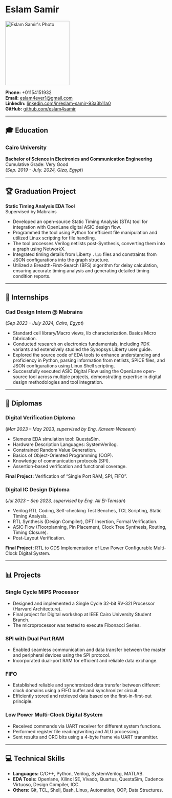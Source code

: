 # Eslam Samir

<img src="{{ site.photo }}" alt="Eslam Samir's Photo" width="200" />

**Phone:** +01154151932  
**Email:** eslam4ever1@gmail.com  
**LinkedIn:** [linkedin.com/in/eslam-samir-93a3b11a0](https://www.linkedin.com/in/eslam-samir-93a3b11a0)  
**GitHub:** [github.com/eslam4samir](https://github.com/eslam4samir)

---

## 🎓 Education

### Cairo University  
**Bachelor of Science in Electronics and Communication Engineering**  
Cumulative Grade: Very Good   
(_Sep. 2019 - July. 2024, Giza, Egypt_)


---

## 🏆 Graduation Project
**Static Timing Analysis EDA Tool**  
Supervised by Mabrains

- Developed an open-source Static Timing Analysis (STA) tool for integration with OpenLane digital ASIC design flow.
- Programmed the tool using Python for efficient file manipulation and utilized Linux scripting for file handling.
- The tool processes Verilog netlists post-Synthesis, converting them into a graph using NetworkX.
- Integrated timing details from Liberty `.lib` files and constraints from JSON configurations into the graph structure.
- Utilized a Breadth-First-Search (BFS) algorithm for delay calculation, ensuring accurate timing analysis and generating detailed timing condition reports.

---

## 💼 Internships

### Cad Design Intern @ Mabrains  
(_Sep 2023 – July 2024, Cairo, Egypt_)

- Standard cell library/Macro views, lib characterization. Basics Micro fabrication.
- Conducted research on electronics fundamentals, including PDK variants and extensively studied the Synopsys Liberty user guide.
- Explored the source code of EDA tools to enhance understanding and proficiency in Python, parsing information from netlists, SPICE files, and JSON configurations using Linux Shell scripting.
- Successfully executed ASIC Digital Flow using the OpenLane open-source tool across multiple projects, demonstrating expertise in digital design methodologies and tool integration.


---

## 📜 Diplomas

### **Digital Verification Diploma**  
(_Mar 2023 – May 2023, supervised by Eng. Kareem Waseem_)

- Siemens EDA simulation tool: QuestaSim.
- Hardware Description Languages: SystemVerilog.
- Constrained Random Value Generation.
- Basics of Object-Oriented Programming (OOP).
- Knowledge of communication protocols (SPI).
- Assertion-based verification and functional coverage.

**Final Project:** Verification of “Single Port RAM, SPI, FIFO”.

### **Digital IC Design Diploma**  
(_Jul 2023 – Sep 2023, supervised by Eng. Ali El-Temsah_)

- Verilog RTL Coding, Self-checking Test Benches, TCL Scripting, Static Timing Analysis.
- RTL Synthesis (Design Compiler), DFT Insertion, Formal Verification.
- ASIC Flow (Floorplanning, Pin Placement, Clock Tree Synthesis, Routing, Timing Closure).
- Post-Layout Verification.

**Final Project:** RTL to GDS Implementation of Low Power Configurable Multi-Clock Digital System.


---

## 📊 Projects

### Single Cycle MIPS Processor
- Designed and implemented a Single Cycle 32-bit RV-32I Processor (Harvard Architecture).
- Final project for Digital workshop at IEEE Cairo University Student Branch.
- The microprocessor was tested to execute Fibonacci Series.

### SPI with Dual Port RAM
- Enabled seamless communication and data transfer between the master and peripheral devices using the SPI protocol.
- Incorporated dual-port RAM for efficient and reliable data exchange.

### FIFO
- Established reliable and synchronized data transfer between different clock domains using a FIFO buffer and synchronizer circuit.
- Efficiently stored and retrieved data based on the first-in-first-out principle.

### Low Power Multi-Clock Digital System
- Received commands via UART receiver for different system functions.
- Performed register file reading/writing and ALU processing.
- Sent results and CRC bits using a 4-byte frame via UART transmitter.

---

## 💻 Technical Skills
- **Languages:** C/C++, Python, Verilog, SystemVerilog, MATLAB.
- **EDA Tools:** Openlane, Xilinx ISE, Vivado, Quartus, QuestaSim, Cadence Virtuoso, Design Compiler, ICC.
- **Others:** Git, TCL, Shell, Bash, Linux, Automation, OOP, Data Structures.

